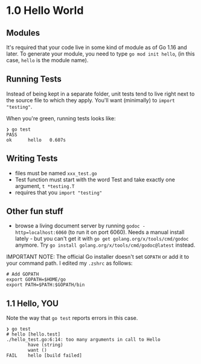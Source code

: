 # 1.0 Hello World

## Modules
It's required that your code live in some kind of module as of Go 1.16 and later. To generate your module, you need to type `go mod init hello`, (in this case, `hello` is the module name).

## Running Tests
Instead of being kept in a separate folder, unit tests tend to live right next to the source file to which they apply. You'll want (minimally) to `import "testing"`.

When you're green, running tests looks like:
```shell
❯ go test
PASS
ok      hello   0.607s
```

## Writing Tests
- files must be named `xxx_test.go`
- Test function must start with the word Test and take exactly one argument, `t *testing.T`
- requires that you `import "testing"`
  
## Other fun stuff
- browse a living document server by running `godoc -http=localhost:6060` (to run it on port 6060). Needs a manual install lately - but you can't get it with `go get golang.org/x/tools/cmd/godoc` anymore. Try `go install golang.org/x/tools/cmd/godoc@latest` instead.
  
IMPORTANT NOTE: The official Go installer doesn't set `GOPATH` or add it to your command path. I edited my `.zshrc` as follows:
```shell
# Add GOPATH
export GOPATH=$HOME/go
export PATH=$PATH:$GOPATH/bin
```

## 1.1 Hello, YOU

Note the way that `go test` reports errors in this case.

```
❯ go test
# hello [hello.test]
./hello_test.go:6:14: too many arguments in call to Hello
        have (string)
        want ()
FAIL    hello [build failed]
```
